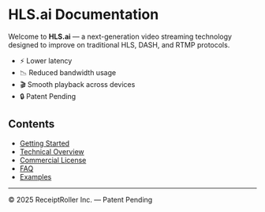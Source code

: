 # HLS.ai Documentation

Welcome to **HLS.ai** — a next-generation video streaming technology designed to
improve on traditional HLS, DASH, and RTMP protocols.

- ⚡ Lower latency
- 📉 Reduced bandwidth usage
- 🎬 Smooth playback across devices
- 🔒 Patent Pending

## Contents
- [Getting Started](./getting-started.md)
- [Technical Overview](./technical-overview.md)
- [Commercial License](./commercial-license.md)
- [FAQ](./faq.md)
- [Examples](./examples.md)

---
© 2025 ReceiptRoller Inc. — Patent Pending
